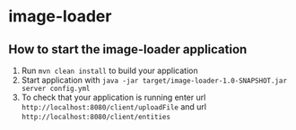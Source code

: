 # image-loader

How to start the image-loader application
---

1. Run `mvn clean install` to build your application
2. Start application with `java -jar target/image-loader-1.0-SNAPSHOT.jar server config.yml`
3. To check that your application is running enter url `http://localhost:8080/client/uploadFile`
and url `http://localhost:8080/client/entities`
